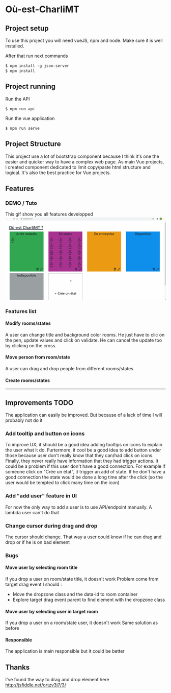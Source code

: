 # Où-est-CharliMT

## Project setup
To use this project you will need vueJS, npm and node. Make sure it is well installed.

After that run next commands
```
$ npm install -g json-server
$ npm install
```

## Project running
Run the API
```
$ npm run api
```
Run the vue application
```
$ npm run serve
```

## Project Structure
This project use a lot of bootstrap component because I think it's one the easier and quicker way to have a complex web page.
As main Vue projects, I created component dedicated to limit copy/paste html structure and logical. It's also the best practice for Vue projects.

## Features
### DEMO / Tuto
This gif show you all features developped
![alt text](./src/assets/Demo.gif)

### Features list
#### Modify rooms/states
A user can change title and background color rooms.
He just have to clic on the pen, update values and click on validate.
He can cancel the update too by clicking on the cross.

#### Move person from room/state
A user can drag and drop people from different rooms/states

#### Create rooms/states


----------------------------------------------------------------------------------------------
## Improvements TODO
The application can easily be improved. But because of a lack of time I will probably not do it

### Add tooltip and button on icons
To improve UX, it should be a good idea adding tooltips on icons to explain the user what it do.
Furtermore, it cool be a good idea to add button under those because user don't really know that they can/had click on icons. 
Finally, they never really have information that they had trigger actions. It could be a problem if this user don't have a good connection. For example if someone click on "Crée un état", it trigger an add of state. If he don't have a good connection the state would be done a long time after the click (so the user would be tempted to click many time on the icon)

### Add "add user" feature in UI
For now the only way to add a user is to use API/endpoint manually. A lambda user can't do that

### Change cursor during drag and drop
The cursor should change. That way a user could know if he can drag and drop or if he is on bad element


### Bugs
#### Move user by selecting room title
If you drop a user on room/state title, it doesn't work
Problem come from target drag event
I should :
 -  Move the dropzone class and the data-id to room container
 -  Explore target drag event parent to find element with the dropzone class

#### Move user by selecting user in target room
If you drop a user on a room/state user, it doesn't work
Same solution as before

#### Responsible
The application is main responsible but it could be better

## Thanks
I've found the way to drag and drop element here http://jsfiddle.net/ortzv3j7/3/
